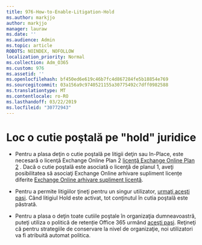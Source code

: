 ```yaml
---
title: 976-How-to-Enable-Litigation-Hold
ms.author: markjjo
author: markjjo
manager: lauraw
ms.date: ''
ms.audience: Admin
ms.topic: article
ROBOTS: NOINDEX, NOFOLLOW
localization_priority: Normal
ms.collection: Adm_O365
ms.custom: 976
ms.assetid: ''
ms.openlocfilehash: bf450ed6e619c46b7fc4d867284fe5b18854e769
ms.sourcegitcommit: 03a156a9c9740521155a30775492c7dff0982588
ms.translationtype: MT
ms.contentlocale: ro-RO
ms.lasthandoff: 03/22/2019
ms.locfileid: "30772943"
---
```

# <a name="place-a-mailbox-on-legal-hold"></a>Loc o cutie poştală pe "hold" juridice

- Pentru a plasa deţin o cutie poştală pe litigii deţin sau In-Place, este necesară o licenţă Exchange Online Plan 2 [licenţă Exchange Online Plan 2](https://docs.microsoft.com/office365/servicedescriptions/office-365-platform-service-description/office-365-plan-options) . Dacă o cutie poştală este asociată o licenţă de planul 1, aveţi posibilitatea să asociaţi Exchange Online arhivare supliment licențe diferite [Exchange Online arhivare supliment licenţă](https://docs.microsoft.com/office365/servicedescriptions/exchange-online-archiving-service-description).

- Pentru a permite litigiilor ţineţi pentru un singur utilizator, [urmaţi aceşti paşi](https://docs.microsoft.com/office365/SecurityCompliance/place-a-mailbox-on-litigation-hold). Când litigiul Hold este activat, tot conţinutul în cutia poştală este păstrată.

- Pentru a plasa o deţin toate cutiile poştale în organizaţia dumneavoastră, puteţi utiliza o politică de retenție Office 365 urmând [aceşti paşi](https://docs.microsoft.com/office365/securitycompliance/retention-policies#applying-a-retention-policy-to-an-entire-organization-or-specific-locations). Reţineţi că pentru strategiile de conservare la nivel de organizaţie, noi utilizatori va fi atribuită automat politica.

